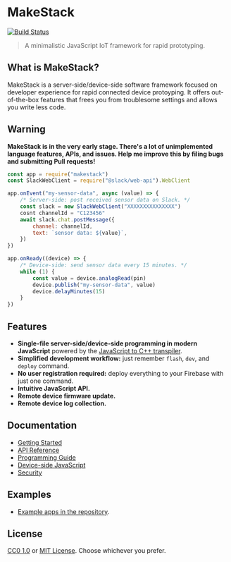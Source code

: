 # MakeStack
[![Build Status](https://travis-ci.com/seiyanuta/makestack.svg?branch=master)](https://travis-ci.com/seiyanuta/makestack)

> A minimalistic JavaScript IoT framework for rapid prototyping.

## What is MakeStack?

MakeStack is a server-side/device-side software framework focused on developer experience for rapid connected device protoyping. It offers out-of-the-box features that frees you from troublesome settings and allows you write less code.

## Warning
**MakeStack is in the very early stage. There's a lot of unimplemented language features, APIs, and issues. Help me improve this by filing bugs and submitting Pull requests!**

```js
const app = require("makestack")
const SlackWebClient = require("@slack/web-api").WebClient

app.onEvent("my-sensor-data", async (value) => {
    /* Server-side: post received sensor data on Slack. */
    const slack = new SlackWebClient("XXXXXXXXXXXXXXX")
    cosnt channelId = "C123456"
    await slack.chat.postMessage({
        channel: channelId,
        text: `sensor data: ${value}`,
    })
})

app.onReady((device) => {
    /* Device-side: send sensor data every 15 minutes. */
    while (1) {
        const value = device.analogRead(pin)
        device.publish("my-sensor-data", value)
        device.delayMinutes(15)
    }
})
```

## Features
- **Single-file server-side/device-side programming in modern JavaScript** powered by the [JavaScript to C++ transpiler](device-side-javascript.md).
- **Simplified development workflow:** just remember `flash`, `dev`, and `deploy` command.
- **No user registration required:** deploy everything to your Firebase with just one command.
- **Intuitive JavaScript API.**
- **Remote device firmware update.**
- **Remote device log collection.**

## Documentation
- [Getting Started](getting-started.md)
- [API Reference](api.md)
- [Programming Guide](programming-guide.md)
- [Device-side JavaScript](device-side-javascript.md)
- [Security](security.md)

## Examples
- [Example apps in the repository](https://github.com/seiyanuta/makestack/tree/master/examples).

## License
[CC0 1.0](https://creativecommons.org/publicdomain/zero/1.0/) or [MIT License](https://opensource.org/licenses/MIT). Choose whichever you prefer.
